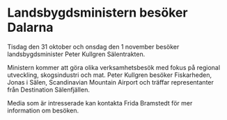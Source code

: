 # Landsbygdsministern besöker Dalarna

Tisdag den 31 oktober och onsdag den 1 november besöker landsbygdsminister Peter Kullgren Sälentrakten.

Ministern kommer att göra olika verksamhetsbesök med fokus på regional utveckling, skogsindustri och mat. Peter Kullgren besöker Fiskarheden, Jonas i Sälen, Scandinavian Mountain Airport och träffar representanter från Destination Sälenfjällen.

Media som är intresserade kan kontakta Frida Bramstedt för mer information om besöken.

